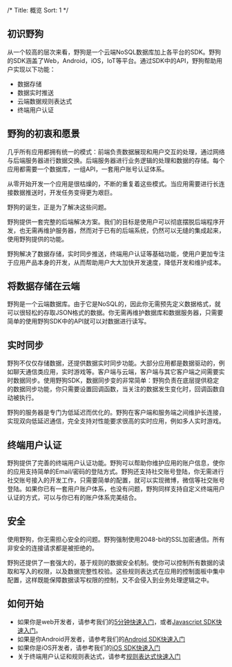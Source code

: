 /*
Title: 概览
Sort: 1
*/

## 初识野狗

从一个较高的层次来看，野狗是一个云端NoSQL数据库加上各平台的SDK。野狗的SDK涵盖了Web，Android，iOS，IoT等平台。通过SDK中的API，野狗帮助用户实现以下功能：

*  数据存储
*  数据实时推送
*  云端数据规则表达式
*  终端用户认证

##  野狗的初衷和愿景

几乎所有应用都拥有统一的模式：前端负责数据展现和用户交互的处理，通过网络与后端服务器进行数据交换。后端服务器进行业务逻辑的处理和数据的存储。每个应用都需要一个数据库，一组API，一套用户账号认证体系。

从零开始开发一个应用是很枯燥的，不断的重复着这些模式。当应用需要进行长连接数据推送时，开发任务变得更为艰巨。

野狗的诞生，正是为了解决这些问题。

野狗提供一套完整的后端解决方案。我们的目标是使用户可以彻底摆脱后端程序开发，也无需再维护服务器，然而对于已有的后端系统，仍然可以无缝的集成起来，使用野狗提供的功能。

野狗解决了数据存储，实时同步推送，终端用户认证等基础功能，使用户更加专注于应用产品本身的开发，从而帮助用户大大加快开发速度，降低开发和维护成本。

## 将数据存储在云端

野狗是一个云端数据库。由于它是NoSQL的，因此你无需预先定义数据格式，就可以很轻松的存取JSON格式的数据。你无需再维护数据库和数据服务器，只需要简单的使用野狗SDK中的API就可以对数据进行读写。

## 实时同步

野狗不仅仅存储数据，还提供数据实时同步功能。大部分应用都是数据驱动的，例如聊天通信类应用，实时游戏等。客户端与云端，客户端与其它客户端之间需要实时数据同步。使用野狗SDK，数据同步变的非常简单：野狗负责在底层提供稳定的数据同步功能，你只需要设置回调函数，当关注的数据发生变化时，回调函数自动被执行。

野狗的服务器是专门为低延迟而优化的。野狗在客户端和服务端之间维护长连接，实现双向低延迟通信，完全支持对性能要求很高的实时应用，例如多人实时游戏。

## 终端用户认证

野狗提供了完善的终端用户认证功能。野狗可以帮助你维护应用的账户信息，使你的应用支持简单的Email/密码的登陆方式。野狗还支持社交账号登陆，你无需进行社交账号接入的开发工作，只需要简单的配置，就可以实现微博，微信等社交账号登陆。如果你已有一套用户账户体系，也没有问题，野狗同样支持自定义终端用户认证的方式，可以与你已有的账户体系完美结合。

## 安全
使用野狗，你无需担心安全的问题。野狗强制使用2048-bit的SSL加密通信。所有非安全的连接请求都是被拒绝的。

野狗还提供了一套强大的，基于规则的数据安全机制。使你可以控制所有数据的读取和写入的权限，以及数据完整性校验。这些规则表达式在应用的控制面板中集中配置，这样既能保障数据读写权限的控制，又不会侵入到业务处理逻辑之中。

## 如何开始
* 如果你是web开发者，请参考我们的[5分钟快速入门](https://z.wilddog.com/5m)，或者[Javascript SDK快速入门](https://z.wilddog.com/web/quickstart)。
* 如果是你Android开发者，请参考我们的[Android SDK快速入门](https://z.wilddog.com/android/quickstart)
* 如果你是iOS开发者，请参考我们的[iOS SDK快速入门](https://z.wilddog.com/ios/quickstart)
* 关于终端用户认证和规则表达式，请参考[规则表达式快速入门](https://z.wilddog.com/rule/quickstart)
